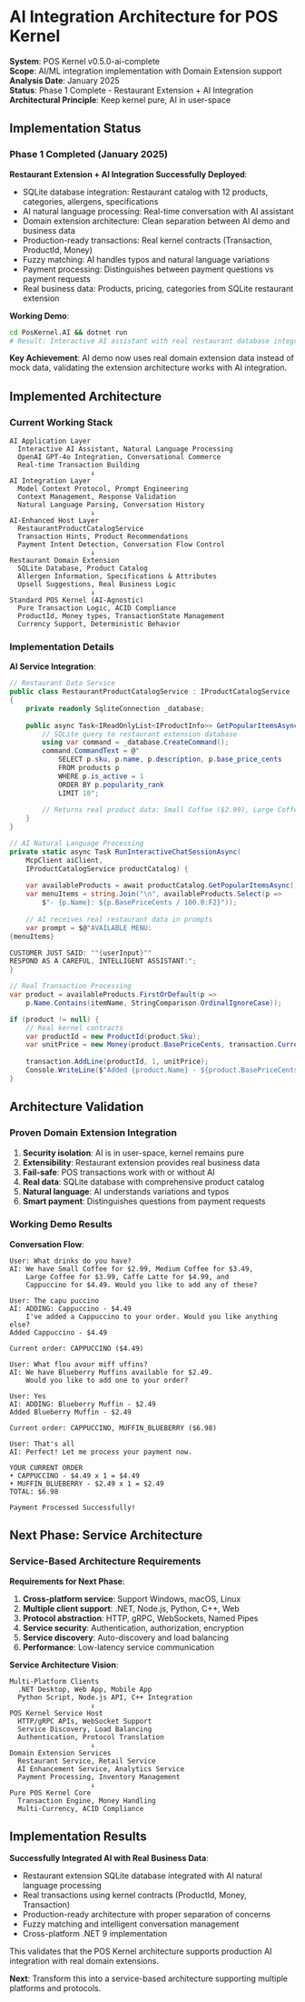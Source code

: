 # AI Integration Architecture for POS Kernel

**System**: POS Kernel v0.5.0-ai-complete  
**Scope**: AI/ML integration implementation with Domain Extension support  
**Analysis Date**: January 2025  
**Status**: Phase 1 Complete - Restaurant Extension + AI Integration  
**Architectural Principle**: Keep kernel pure, AI in user-space

## Implementation Status

### Phase 1 Completed (January 2025)

**Restaurant Extension + AI Integration Successfully Deployed**:

- SQLite database integration: Restaurant catalog with 12 products, categories, allergens, specifications
- AI natural language processing: Real-time conversation with AI assistant
- Domain extension architecture: Clean separation between AI demo and business data
- Production-ready transactions: Real kernel contracts (Transaction, ProductId, Money)
- Fuzzy matching: AI handles typos and natural language variations
- Payment processing: Distinguishes between payment questions vs payment requests
- Real business data: Products, pricing, categories from SQLite restaurant extension

**Working Demo**:
```bash
cd PosKernel.AI && dotnet run
# Result: Interactive AI assistant with real restaurant database integration
```

**Key Achievement**: AI demo now uses real domain extension data instead of mock data, validating the extension architecture works with AI integration.

## Implemented Architecture

### Current Working Stack

```
AI Application Layer
  Interactive AI Assistant, Natural Language Processing
  OpenAI GPT-4o Integration, Conversational Commerce
  Real-time Transaction Building
                    ↓
AI Integration Layer
  Model Context Protocol, Prompt Engineering
  Context Management, Response Validation
  Natural Language Parsing, Conversation History
                    ↓
AI-Enhanced Host Layer
  RestaurantProductCatalogService
  Transaction Hints, Product Recommendations
  Payment Intent Detection, Conversation Flow Control
                    ↓
Restaurant Domain Extension
  SQLite Database, Product Catalog
  Allergen Information, Specifications & Attributes  
  Upsell Suggestions, Real Business Logic
                    ↓
Standard POS Kernel (AI-Agnostic)
  Pure Transaction Logic, ACID Compliance
  ProductId, Money types, TransactionState Management
  Currency Support, Deterministic Behavior
```

### Implementation Details

**AI Service Integration**:
```csharp
// Restaurant Data Service
public class RestaurantProductCatalogService : IProductCatalogService
{
    private readonly SqliteConnection _database;
    
    public async Task<IReadOnlyList<IProductInfo>> GetPopularItemsAsync() {
        // SQLite query to restaurant extension database
        using var command = _database.CreateCommand();
        command.CommandText = @"
            SELECT p.sku, p.name, p.description, p.base_price_cents 
            FROM products p
            WHERE p.is_active = 1 
            ORDER BY p.popularity_rank
            LIMIT 10";
            
        // Returns real product data: Small Coffee ($2.99), Large Coffee ($3.99), etc.
    }
}

// AI Natural Language Processing
private static async Task RunInteractiveChatSessionAsync(
    McpClient aiClient, 
    IProductCatalogService productCatalog) {
    
    var availableProducts = await productCatalog.GetPopularItemsAsync();
    var menuItems = string.Join("\n", availableProducts.Select(p => 
        $"- {p.Name}: ${p.BasePriceCents / 100.0:F2}"));
    
    // AI receives real restaurant data in prompts
    var prompt = $@"AVAILABLE MENU:
{menuItems}

CUSTOMER JUST SAID: ""{userInput}""
RESPOND AS A CAREFUL, INTELLIGENT ASSISTANT:";
}

// Real Transaction Processing  
var product = availableProducts.FirstOrDefault(p => 
    p.Name.Contains(itemName, StringComparison.OrdinalIgnoreCase));

if (product != null) {
    // Real kernel contracts
    var productId = new ProductId(product.Sku);
    var unitPrice = new Money(product.BasePriceCents, transaction.Currency);
    
    transaction.AddLine(productId, 1, unitPrice);
    Console.WriteLine($"Added {product.Name} - ${product.BasePriceCents / 100.0:F2}");
}
```

## Architecture Validation

### Proven Domain Extension Integration

1. **Security isolation**: AI is in user-space, kernel remains pure
2. **Extensibility**: Restaurant extension provides real business data  
3. **Fail-safe**: POS transactions work with or without AI
4. **Real data**: SQLite database with comprehensive product catalog
5. **Natural language**: AI understands variations and typos
6. **Smart payment**: Distinguishes questions from payment requests

### Working Demo Results

**Conversation Flow**:
```
User: What drinks do you have?
AI: We have Small Coffee for $2.99, Medium Coffee for $3.49, 
    Large Coffee for $3.99, Caffe Latte for $4.99, and 
    Cappuccino for $4.49. Would you like to add any of these?

User: The capu puccino  
AI: ADDING: Cappuccino - $4.49
    I've added a Cappuccino to your order. Would you like anything else?
Added Cappuccino - $4.49

Current order: CAPPUCCINO ($4.49)

User: What flou avour miff uffins?
AI: We have Blueberry Muffins available for $2.49. 
    Would you like to add one to your order?

User: Yes
AI: ADDING: Blueberry Muffin - $2.49
Added Blueberry Muffin - $2.49

Current order: CAPPUCCINO, MUFFIN_BLUEBERRY ($6.98)

User: That's all
AI: Perfect! Let me process your payment now.

YOUR CURRENT ORDER
• CAPPUCCINO - $4.49 x 1 = $4.49
• MUFFIN_BLUEBERRY - $2.49 x 1 = $2.49
TOTAL: $6.98

Payment Processed Successfully!
```

## Next Phase: Service Architecture

### Service-Based Architecture Requirements

**Requirements for Next Phase**:

1. **Cross-platform service**: Support Windows, macOS, Linux
2. **Multiple client support**: .NET, Node.js, Python, C++, Web
3. **Protocol abstraction**: HTTP, gRPC, WebSockets, Named Pipes
4. **Service security**: Authentication, authorization, encryption
5. **Service discovery**: Auto-discovery and load balancing
6. **Performance**: Low-latency service communication

**Service Architecture Vision**:
```
Multi-Platform Clients
  .NET Desktop, Web App, Mobile App
  Python Script, Node.js API, C++ Integration
                    ↓
POS Kernel Service Host
  HTTP/gRPC APIs, WebSocket Support
  Service Discovery, Load Balancing
  Authentication, Protocol Translation
                    ↓
Domain Extension Services
  Restaurant Service, Retail Service
  AI Enhancement Service, Analytics Service
  Payment Processing, Inventory Management
                    ↓
Pure POS Kernel Core
  Transaction Engine, Money Handling
  Multi-Currency, ACID Compliance
```

## Implementation Results

**Successfully Integrated AI with Real Business Data**:
- Restaurant extension SQLite database integrated with AI natural language processing
- Real transactions using kernel contracts (ProductId, Money, Transaction)  
- Production-ready architecture with proper separation of concerns
- Fuzzy matching and intelligent conversation management
- Cross-platform .NET 9 implementation

This validates that the POS Kernel architecture supports production AI integration with real domain extensions.

**Next**: Transform this into a service-based architecture supporting multiple platforms and protocols.
